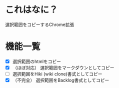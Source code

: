 # これはなに？
選択範囲をコピーするChrome拡張

# 機能一覧
* [x] 選択範囲のhtmlをコピー
* [x] （ほぼ対応） 選択範囲をマークダウンとしてコピー
* [ ] 選択範囲をHiki (wiki clone)書式としてコピー
* [x] （不完全） 選択範囲をBacklog書式としてコピー
